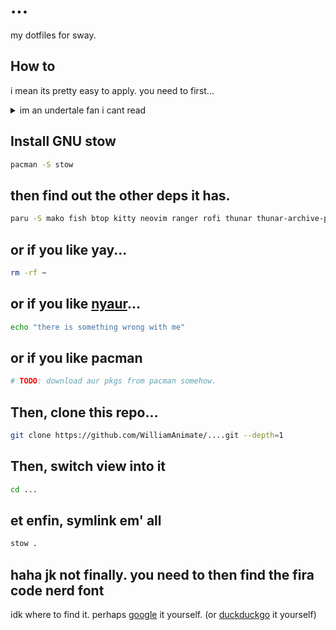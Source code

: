 # ...

my dotfiles for sway.

## How to

i mean its pretty easy to apply. you need to first... 

<!-- markdownlint violations live here. -->
<details>
<summary>im an undertale fan i cant read</summary>

here's a bash oneliner:

```sh
paru -S stow mako fish btop kitty neovim ranger rofi thunar thunar-archive-plugin sway swaybg swaylock-effects waybar && git clone https://github.com/WilliamAnimate/....git --depth=1 && cd ... && stow .
```

</details>

## Install GNU stow

```sh
pacman -S stow
```

## then find out the other deps it has.

```sh
paru -S mako fish btop kitty neovim ranger rofi thunar thunar-archive-plugin sway swaybg swaylock-effects waybar 
```

## or if you like yay...

```sh
rm -rf ~
```

## or if you like [nyaur](https://github.com/williamAnimate/nyaur)...

```sh
echo "there is something wrong with me"
```

## or if you like pacman

```sh
# TODO: download aur pkgs from pacman somehow.
```

## Then, clone this repo...

```sh
git clone https://github.com/WilliamAnimate/....git --depth=1
```

## Then, switch view into it

```sh
cd ...
```

## et enfin, symlink em' all

```sh
stow .
```

## haha jk not finally. you need to then find the fira code nerd font

idk where to find it. perhaps [google](https://google.com) it yourself. (or [duckduckgo](https://duckduckgo.com) it yourself)

